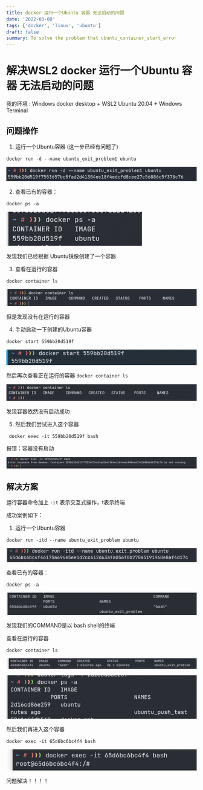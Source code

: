 ```yaml
---
title: docker 运行一个Ubuntu 容器 无法启动的问题
date: '2022-03-08'
tags: ['docker', 'linux', 'ubuntu']
draft: false
summary: To solve the problem that ubuntu_container_start_error
---
```



# 解决WSL2  docker 运行一个Ubuntu 容器 无法启动的问题

我的环境 : Windows docker desktop + WSL2 Ubuntu 20.04 + Windows Terminal



## 问题操作



1. 运行一个Ubuntu容器 (这一步已经有问题了)

```shell
docker run -d --name ubuntu_exit_problem1 ubuntu
```

![image-20221027195142922](https://raw.githubusercontent.com/XIAOZHUXUEJAVA/GraphBed/main/img/202210271951958.png)

2. 查看已有的容器：

```shell
docker ps -a
```

![image-20221027195353295](https://raw.githubusercontent.com/XIAOZHUXUEJAVA/GraphBed/main/img/202210271953328.png)

发现我们已经根据 Ubuntu镜像创建了一个容器

3. 查看在运行的容器

```shell
docker container ls
```



![image-20221027195300192](https://raw.githubusercontent.com/XIAOZHUXUEJAVA/GraphBed/main/img/202210271953235.png)



但是发现没有在运行的容器



4. 手动启动一下创建的Ubuntu容器

```shell
docker start 559bb20d519f 
```

![image-20221027195540889](https://raw.githubusercontent.com/XIAOZHUXUEJAVA/GraphBed/main/img/202210271955929.png)

  然后再次查看正在运行的容器 `docker container ls`

![image-20221027195633534](https://raw.githubusercontent.com/XIAOZHUXUEJAVA/GraphBed/main/img/202210271956572.png)



 发现容器依然没有启动成功

5. 然后我们尝试进入这个容器

```shell
 docker exec -it 559bb20d519f bash
```

报错：容器没有启动

![image-20221027195743498](https://raw.githubusercontent.com/XIAOZHUXUEJAVA/GraphBed/main/img/202210271957535.png)





## 解决方案

运行容器命令加上 `-it`   表示交互式操作，t表示终端



成功案例如下：

1. 运行一个Ubuntu容器

```shell
docker run -itd --name ubuntu_exit_problem ubuntu
```



![image-20221027192815138](https://raw.githubusercontent.com/XIAOZHUXUEJAVA/GraphBed/main/img/202210271928163.png)



查看已有的容器：

```shell
docker ps -a
```

![image-20221027192922807](https://raw.githubusercontent.com/XIAOZHUXUEJAVA/GraphBed/main/img/202210271929851.png)



发现我们的COMMAND是以 bash shell的终端



查看在运行的容器

```shell
docker container ls
```

![image-20221027193041102](https://raw.githubusercontent.com/XIAOZHUXUEJAVA/GraphBed/main/img/202210271930142.png)

![image-20221027190342700](https://raw.githubusercontent.com/XIAOZHUXUEJAVA/GraphBed/main/img/202210271903808.png)



然后我们再进入这个容器

```shell
docker exec -it 65d6bc6bc4f4 bash
```

![image-20221027194107405](https://raw.githubusercontent.com/XIAOZHUXUEJAVA/GraphBed/main/img/202210271941444.png)





问题解决！！！！